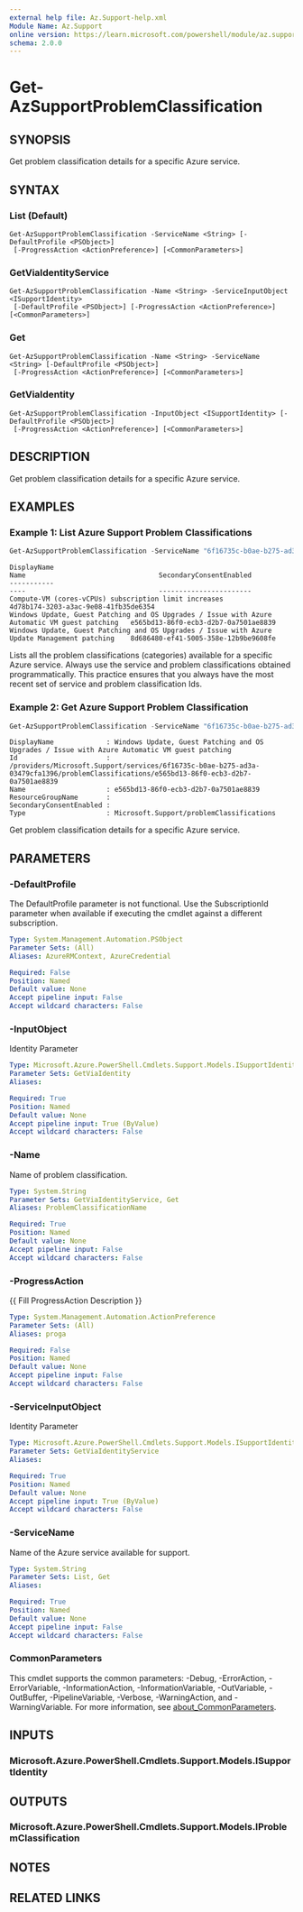 ```yaml
---
external help file: Az.Support-help.xml
Module Name: Az.Support
online version: https://learn.microsoft.com/powershell/module/az.support/get-azsupportproblemclassification
schema: 2.0.0
---
```


# Get-AzSupportProblemClassification

## SYNOPSIS
Get problem classification details for a specific Azure service.

## SYNTAX

### List (Default)
```
Get-AzSupportProblemClassification -ServiceName <String> [-DefaultProfile <PSObject>]
 [-ProgressAction <ActionPreference>] [<CommonParameters>]
```

### GetViaIdentityService
```
Get-AzSupportProblemClassification -Name <String> -ServiceInputObject <ISupportIdentity>
 [-DefaultProfile <PSObject>] [-ProgressAction <ActionPreference>] [<CommonParameters>]
```

### Get
```
Get-AzSupportProblemClassification -Name <String> -ServiceName <String> [-DefaultProfile <PSObject>]
 [-ProgressAction <ActionPreference>] [<CommonParameters>]
```

### GetViaIdentity
```
Get-AzSupportProblemClassification -InputObject <ISupportIdentity> [-DefaultProfile <PSObject>]
 [-ProgressAction <ActionPreference>] [<CommonParameters>]
```

## DESCRIPTION
Get problem classification details for a specific Azure service.

## EXAMPLES

### Example 1: List Azure Support Problem Classifications
```powershell
Get-AzSupportProblemClassification -ServiceName "6f16735c-b0ae-b275-ad3a-03479cfa1396"
```

```output
DisplayName                                                                                     Name                                 SecondaryConsentEnabled
-----------                                                                                     ----                                 -----------------------
Compute-VM (cores-vCPUs) subscription limit increases                                           4d78b174-3203-a3ac-9e08-41fb35de6354
Windows Update, Guest Patching and OS Upgrades / Issue with Azure Automatic VM guest patching   e565bd13-86f0-ecb3-d2b7-0a7501ae8839
Windows Update, Guest Patching and OS Upgrades / Issue with Azure Update Management patching    8d686480-ef41-5005-358e-12b9be9608fe
```

Lists all the problem classifications (categories) available for a specific Azure service.
Always use the service and problem classifications obtained programmatically.
This practice ensures that you always have the most recent set of service and problem classification Ids.

### Example 2: Get Azure Support Problem Classification
```powershell
Get-AzSupportProblemClassification -ServiceName "6f16735c-b0ae-b275-ad3a-03479cfa1396" -Name "e565bd13-86f0-ecb3-d2b7-0a7501ae8839"
```

```output
DisplayName             : Windows Update, Guest Patching and OS Upgrades / Issue with Azure Automatic VM guest patching
Id                      : /providers/Microsoft.Support/services/6f16735c-b0ae-b275-ad3a-03479cfa1396/problemClassifications/e565bd13-86f0-ecb3-d2b7-0a7501ae8839
Name                    : e565bd13-86f0-ecb3-d2b7-0a7501ae8839
ResourceGroupName       :
SecondaryConsentEnabled :
Type                    : Microsoft.Support/problemClassifications
```

Get problem classification details for a specific Azure service.

## PARAMETERS

### -DefaultProfile
The DefaultProfile parameter is not functional.
Use the SubscriptionId parameter when available if executing the cmdlet against a different subscription.

```yaml
Type: System.Management.Automation.PSObject
Parameter Sets: (All)
Aliases: AzureRMContext, AzureCredential

Required: False
Position: Named
Default value: None
Accept pipeline input: False
Accept wildcard characters: False
```

### -InputObject
Identity Parameter

```yaml
Type: Microsoft.Azure.PowerShell.Cmdlets.Support.Models.ISupportIdentity
Parameter Sets: GetViaIdentity
Aliases:

Required: True
Position: Named
Default value: None
Accept pipeline input: True (ByValue)
Accept wildcard characters: False
```

### -Name
Name of problem classification.

```yaml
Type: System.String
Parameter Sets: GetViaIdentityService, Get
Aliases: ProblemClassificationName

Required: True
Position: Named
Default value: None
Accept pipeline input: False
Accept wildcard characters: False
```

### -ProgressAction
{{ Fill ProgressAction Description }}

```yaml
Type: System.Management.Automation.ActionPreference
Parameter Sets: (All)
Aliases: proga

Required: False
Position: Named
Default value: None
Accept pipeline input: False
Accept wildcard characters: False
```

### -ServiceInputObject
Identity Parameter

```yaml
Type: Microsoft.Azure.PowerShell.Cmdlets.Support.Models.ISupportIdentity
Parameter Sets: GetViaIdentityService
Aliases:

Required: True
Position: Named
Default value: None
Accept pipeline input: True (ByValue)
Accept wildcard characters: False
```

### -ServiceName
Name of the Azure service available for support.

```yaml
Type: System.String
Parameter Sets: List, Get
Aliases:

Required: True
Position: Named
Default value: None
Accept pipeline input: False
Accept wildcard characters: False
```

### CommonParameters
This cmdlet supports the common parameters: -Debug, -ErrorAction, -ErrorVariable, -InformationAction, -InformationVariable, -OutVariable, -OutBuffer, -PipelineVariable, -Verbose, -WarningAction, and -WarningVariable. For more information, see [about_CommonParameters](http://go.microsoft.com/fwlink/?LinkID=113216).

## INPUTS

### Microsoft.Azure.PowerShell.Cmdlets.Support.Models.ISupportIdentity

## OUTPUTS

### Microsoft.Azure.PowerShell.Cmdlets.Support.Models.IProblemClassification

## NOTES

## RELATED LINKS
